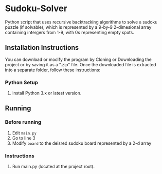 # Sudoku-Solver
Python script that uses recursive backtracking algorithms to solve a sudoku puzzle (if solvable), which is represented by a 9-by-9 2-dimesional array containing intergers from 1-9, with 0s representing empty spots.
## Installation Instructions
You can download or modify the program by Cloning or Downloading the project or by saving it as a ".zip" file.
Once the downloaded file is extracted into a separate folder, follow these instructions:

### Python Setup
1. Install Python 3.x or latest version.

## Running
### Before running
1. Edit `main.py`
2. Go to line 3
3. Modify `board` to the deisred sudoku board represented by a 2-d array
### Instructions
1. Run main.py (located at the project root).
